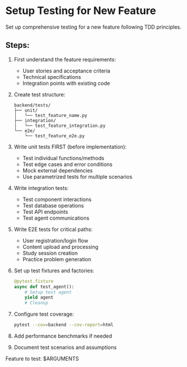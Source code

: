 # Setup Testing for New Feature

Set up comprehensive testing for a new feature following TDD principles.

## Steps:

1. First understand the feature requirements:
   - User stories and acceptance criteria
   - Technical specifications
   - Integration points with existing code

2. Create test structure:
   ```
   backend/tests/
   ├── unit/
   │   └── test_feature_name.py
   ├── integration/
   │   └── test_feature_integration.py
   └── e2e/
       └── test_feature_e2e.py
   ```

3. Write unit tests FIRST (before implementation):
   - Test individual functions/methods
   - Test edge cases and error conditions
   - Mock external dependencies
   - Use parametrized tests for multiple scenarios

4. Write integration tests:
   - Test component interactions
   - Test database operations
   - Test API endpoints
   - Test agent communications

5. Write E2E tests for critical paths:
   - User registration/login flow
   - Content upload and processing
   - Study session creation
   - Practice problem generation

6. Set up test fixtures and factories:
   ```python
   @pytest.fixture
   async def test_agent():
       # Setup test agent
       yield agent
       # Cleanup
   ```

7. Configure test coverage:
   ```bash
   pytest --cov=backend --cov-report=html
   ```

8. Add performance benchmarks if needed

9. Document test scenarios and assumptions

Feature to test: $ARGUMENTS